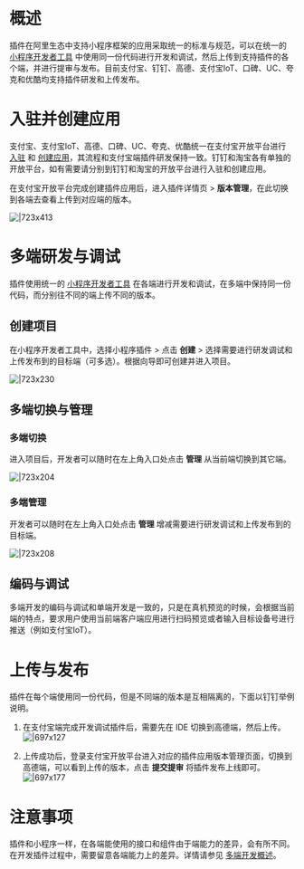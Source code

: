 
# 概述
插件在阿里生态中支持小程序框架的应用采取统一的标准与规范，可以在统一的 [小程序开发者工具](https://opendocs.alipay.com/mini/ide) 中使用同一份代码进行开发和调试，然后上传到支持插件的各个端，并进行提审与发布。目前支付宝、钉钉、高德、支付宝IoT、口碑、UC、夸克和优酷均支持插件研发和上传发布。 

# 入驻并创建应用
支付宝、支付宝IoT、高德、口碑、UC、夸克、优酷统一在支付宝开放平台进行 [入驻](https://opendocs.alipay.com/mini/introduce/register) 和 [创建应用](https://opendocs.alipay.com/mini/plugin/create-plugin)，其流程和支付宝端插件研发保持一致。钉钉和淘宝各有单独的开放平台，如有需要请分别到钉钉和淘宝的开放平台进行入驻和创建应用。

在支付宝开放平台完成创建插件应用后，进入插件详情页 > **版本管理**，在此切换到各端去查看上传到对应端的版本。

![|723x413](https://cdn.nlark.com/yuque/0/2022/png/179989/1646644581193-e51e6dbf-3476-43cf-9288-b5859d7f5375.png)

# 多端研发与调试
插件使用统一的 [小程序开发者工具](https://opendocs.alipay.com/mini/ide) 在各端进行开发和调试，在多端中保持同一份代码，而分别往不同的端上传不同的版本。

## 创建项目
在小程序开发者工具中，选择小程序插件 > 点击 **创建** > 选择需要进行研发调试和上传发布到的目标端（可多选）。根据向导即可创建并进入项目。

![|723x230](https://cdn.nlark.com/yuque/0/2022/png/179989/1646644687797-77cf9f62-1cbd-4eeb-b40d-13e21f8bb3f0.png?x-oss-process=image%2Fresize%2Cw_998)

## 多端切换与管理

### 多端切换
进入项目后，开发者可以随时在左上角入口处点击 **管理** 从当前端切换到其它端。

![|723x204](https://cdn.nlark.com/yuque/0/2022/png/179989/1646648604683-a1fc4945-ece3-4895-9206-7a1f421c6fec.png?x-oss-process=image%2Fresize%2Cw_998)

### 多端管理
开发者可以随时在左上角入口处点击 **管理** 增减需要进行研发调试和上传发布到的目标端。

![|723x208](https://cdn.nlark.com/yuque/0/2022/png/179989/1646648322088-79569670-187c-422e-b18a-6bf2885f93e6.png?x-oss-process=image%2Fresize%2Cw_998)

## 编码与调试
多端开发的编码与调试和单端开发是一致的，只是在真机预览的时候，会根据当前端的特点，要求用户使用当前端客户端应用进行扫码预览或者输入目标设备号进行推送（例如支付宝IoT）。

# 上传与发布
插件在每个端使用同一份代码，但是不同端的版本是互相隔离的，下面以钉钉举例说明。

1. 在支付宝端完成开发调试插件后，需要先在 IDE 切换到高德端，然后上传。
![|697x127](https://cdn.nlark.com/yuque/0/2022/png/179989/1646706599376-5ad068fb-0d60-4992-b1c9-fbb9b7f13c4d.png?x-oss-process=image%2Fresize%2Cw_1283)


1. 上传成功后，登录支付宝开放平台进入对应的插件应用版本管理页面，切换到高德端，可以看到上传的版本，点击 **提交提审** 将插件发布上线即可。
![|697x177](https://cdn.nlark.com/yuque/0/2022/png/179989/1646707440581-1dacb120-ffe5-4508-878b-e77791ad1618.png?x-oss-process=image%2Fresize%2Cw_1283)


# 注意事项
插件和小程序一样，在各端能使用的接口和组件由于端能力的差异，会有所不同。在开发插件过程中，需要留意各端能力上的差异。详情请参见 [多端开发概述](https://opendocs.alipay.com/mini/multi-platform/overview)。
